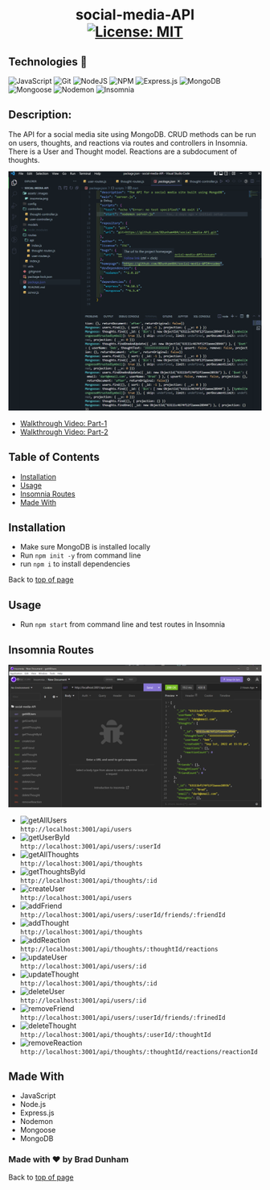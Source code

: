 # <h1 align="center">social-media-API <br>[![License: MIT](https://img.shields.io/badge/License-MIT-yellow.svg)](https://opensource.org/licenses/MIT)</h1>

## Technologies 🤖

![JavaScript](https://img.shields.io/badge/javascript-%23323330.svg?style=plastic&logo=javascript&logoColor=%23F7DF1E)
![Git](https://img.shields.io/badge/-Git-F05032?style=plastic&logo=Git&logoColor=white)
![NodeJS](https://img.shields.io/badge/node.js-6DA55F?style=plastic&logo=node.js&logoColor=white)
![NPM](https://img.shields.io/badge/-npm-%23323330?style=plastic&logo=npm&logoColor=white)
![Express.js](https://img.shields.io/badge/express.js-%23404d59.svg?style=plastic&logo=express&logoColor=%2361DAFB)
![MongoDB](https://img.shields.io/badge/MongoDB-%234ea94b.svg?style=plastic&logo=mongodb&logoColor=white)
![Mongoose](https://img.shields.io/badge/6.5.4-Mongoose-%23800000?style=plastic)
![Nodemon](https://img.shields.io/badge/Nodemon-4F4D3F?style=plastic&logo=nodemon)
![Insomnia](https://img.shields.io/badge/Insomnia-black?style=plastic&logo=insomnia&logoColor=5849BE)

## Description: 

The API for a social media site using MongoDB.  CRUD methods can be run on users, thoughts, and reactions via routes and controllers in Insomnia. There is a User and Thought model.  Reactions are a subdocument of thoughts.  

![social-media-API](./assets/images/screenshot.png)


* <a href="https://drive.google.com/file/d/1-3tLx2f7EOhikivrF1LMj2g-ZJccb1wo/view">Walkthrough Video: Part-1</a>
* <a href="https://drive.google.com/file/d/1OibIzO5kFVBNF-8q0txcEgYyu3Edl2Pf/view">Walkthrough Video: Part-2</a>

## Table of Contents

- [Installation](#installation)
- [Usage](#usage)
- [Insomnia Routes](#insomnia-routes)
- [Made With](#made-with)


## Installation

* Make sure MongoDB is installed locally
* Run `npm init -y` from command line
* run `npm i` to install dependencies

Back to [top of page](# )

## Usage

* Run `npm start` from command line and test routes in Insomnia


## Insomnia Routes

![Insomnia](./assets/images/insomnia.png)

* ![getAllUsers](https://img.shields.io/badge/GET-getAllUsers-blueviolet) <br>`http://localhost:3001/api/users`
* ![getUserById](https://img.shields.io/badge/GET-getUserById-blueviolet) <br>`http://localhost:3001/api/users/:userId`
* ![getAllThoughts](https://img.shields.io/badge/GET-geAllThoughts-blueviolet) <br>`http://localhost:3001/api/thoughts`
* ![getThoughtsById](https://img.shields.io/badge/GET-getThoughtById-blueviolet) <br>`http://localhost:3001/api/thoughts/:id`
* ![createUser](https://img.shields.io/badge/POST-createUser-brightgreen) <br>`http://localhost:3001/api/users`
* ![addFriend](https://img.shields.io/badge/POST-addFriend-brightgreen) <br>`http://localhost:3001/api/users/:userId/friends/:friendId`
* ![addThought](https://img.shields.io/badge/POST-addThought-brightgreen) <br>`http://localhost:3001/api/thoughts`
* ![addReaction](https://img.shields.io/badge/POST-addReaction-brightgreen) <br>`http://localhost:3001/api/thoughts/:thoughtId/reactions`
* ![updateUser](https://img.shields.io/badge/PUT-updateUser-orange) <br>`http://localhost:3001/api/users/:id`
* ![updateThought](https://img.shields.io/badge/PUT-updateThought-orange) <br>`http://localhost:3001/api/thoughts/:id`
* ![deleteUser](https://img.shields.io/badge/DEL-deleteUser-fc0703) <br>`http://localhost:3001/api/users/:id`
* ![removeFriend](https://img.shields.io/badge/DEL-removeFriend-fc0703) <br>`http://localhost:3001/api/users/:userId/friends/:frinedId`
* ![deleteThought](https://img.shields.io/badge/DEL-deleteThought-fc0703) <br>`http://localhost:3001/api/thoughts/:userId/:thoughtId`
* ![removeReaction](https://img.shields.io/badge/DEL-removeReaction-fc0703?style=plastic) <br>`http://localhost:3001/api/thoughts/:thoughtId/reactions/reactionId`


## Made With

* JavaScript
* Node.js
* Express.js
* Nodemon
* Mongoose
* MongoDB

### Made with ❤️ by  Brad Dunham

Back to [top of page](# )



